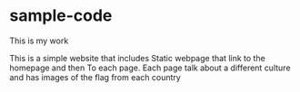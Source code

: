 # sample-code
This is my work

This is a  simple website that includes 
Static webpage that link to the homepage and then
To each page. Each page talk about a different culture 
and has images of the flag from each country
  

